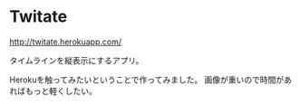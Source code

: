 Twitate
=======

<http://twitate.herokuapp.com/>

タイムラインを縦表示にするアプリ。

Herokuを触ってみたいということで作ってみました。
画像が重いので時間があればもっと軽くしたい。
